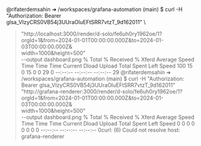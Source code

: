 @rifaterdemsahin ➜ /workspaces/grafana-automation (main) $ curl -H "Authorization: Bearer glsa_VIzyCRS0VB54j3UUraOluEFtSRR7vtzT_9d162011" \
>   "http://localhost:3000/render/d-solo/fe6uh0ry1962oe/1?\
>   orgId=1&from=2024-01-01T00:00:00.000Z&to=2024-01-03T00:00:00.000Z&\
>   width=1000&height=500" \
>   --output dashboard.png
  % Total    % Received % Xferd  Average Speed   Time    Time     Time  Current
                                 Dload  Upload   Total   Spent    Left  Speed
100    15    0    15    0     0     29      0 --:--:-- --:--:-- --:--:--    29
@rifaterdemsahin ➜ /workspaces/grafana-automation (main) $ curl -H "Authorization: Bearer glsa_VIzyCRS0VB54j3UUraOluEFtSRR7vtzT_9d162011" \
>   "http://grafana-renderer:3000/render/d-solo/fe6uh0ry1962oe/1?\
>   orgId=1&from=2024-01-01T00:00:00.000Z&to=2024-01-03T00:00:00.000Z&\
>   width=1000&height=500" \
>   --output dashboard.png
  % Total    % Received % Xferd  Average Speed   Time    Time     Time  Current
                                 Dload  Upload   Total   Spent    Left  Speed
  0     0    0     0    0     0      0      0 --:--:-- --:--:-- --:--:--     0curl: (6) Could not resolve host: grafana-renderer